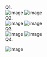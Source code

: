 Q1. <br>
![image](https://github.com/Aadarsh-Raj/freecodeCamp-js/assets/74525154/e788fa52-380f-477a-8d0a-5cd1635b4186)
![image](https://github.com/Aadarsh-Raj/freecodeCamp-js/assets/74525154/030b5c17-4fce-44f5-b42c-d0f6c434a290)
<br>
Q2. <br>
![image](https://github.com/Aadarsh-Raj/freecodeCamp-js/assets/74525154/8d36ca56-86a7-43a8-ae34-702e61a99676)
![image](https://github.com/Aadarsh-Raj/freecodeCamp-js/assets/74525154/3bb36dac-7753-4b59-b633-e50b49b63bbd)
<br>
Q3. <br>
![image](https://github.com/Aadarsh-Raj/freecodeCamp-js/assets/74525154/8adc4cc3-59e3-4da8-bd4e-052ebf0a3aa4)
![image](https://github.com/Aadarsh-Raj/freecodeCamp-js/assets/74525154/be9dc3e2-8c3d-4468-85de-1944c41af6e2)
<br>
Q4. <br>

![image](https://github.com/Aadarsh-Raj/freecodeCamp-js/assets/74525154/137a991c-78aa-4508-bb7d-eff67be0a392)

